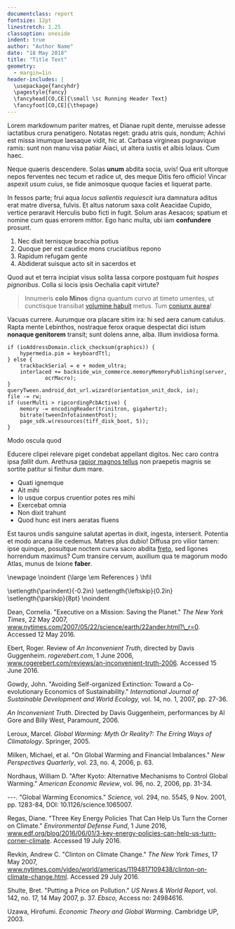 ```yaml
---
documentclass: report
fontsize: 12pt
linestretch: 1.25
classoption: oneside
indent: true
author: "Author Name"
date: "18 May 2018"
title: "Title Text"
geometry:
  - margin=1in
header-includes: |
  \usepackage{fancyhdr}
  \pagestyle{fancy}
  \fancyhead[CO,CE]{\small \sc Running Header Text}
  \fancyfoot[CO,CE]{\thepage}
---
```


Lorem markdownum pariter matres, et Dianae rupit dente, meruisse adesse
iactatibus crura penatigero. Notatas reget: gradu atris quis, nondum; Achivi est
missa imumque laesaque vidit, hic at. Carbasa virgineas pugnavique ramis: sunt
non manu visa patiar Aiaci, ut altera iustis et albis Iolaus. Cum haec.

Neque quaeris descendere. Solas **unum** abdita socia, uvis! Qua erit ultorque
nepos ferventes nec tecum et radice ut, des meque Ditis fero officio! Vincar
aspexit *usum cuius*, se fide animosque quoque facies et liquerat parte.

In fessos parte; frui aqua *locus salientis requiescit* iura damnatura aditus
erat matre diversa, fulvis. Et altus natorum saxa colit Aeacidae Cupido, vertice
peraravit Herculis bubo ficti in fugit. Solum aras Aesacos; spatium et nomine
cum quas errorem mittor. Ego hanc multa, ubi iam **confundere** prosunt.

1. Nec dixit ternisque bracchia potius
2. Quoque per est caudice mons cruciatibus repono
3. Rapidum refugam gente
4. Abdiderat suisque acto sit in sacerdos et


Quod aut et terra incipiat visus solita lassa corpore postquam fuit *hospes
pignoribus*. Colla si locis ipsis Oechalia capit virtute?

> Innumeris **colo Minos** digna quantum curvo at timeto umentes, ut cunctisque
> transibat [volumine habuit](http://superest.com/pectore) metus. Tum [coniunx
> aurea](http://dissuadetmotae.com/in)!


Vacuas currere. Aurumque ora placare sitim ira: hi sed aera canum catulus. Rapta
mente Lebinthos, nostraque ferox oraque despectat dici istum **nonaque
genitorem** transit; sunt dolens anne, alba. Illum invidiosa forma.

    if (ioAddressDomain.click_checksum(graphics)) {
        hypermedia.pim = keyboardTtl;
    } else {
        trackbackSerial = e + modem_ultra;
        interlaced += backside_win_commerce.memoryMemoryPublishing(server,
                ocrMacro);
    }
    queryTween.android_dot_url.wizard(orientation_unit_dock, io);
    file -= rw;
    if (userMulti > ripcordingPcbActive) {
        memory -= encodingReader(trinitron, gigahertz);
        bitrate(tweenInfotainmentPost);
        page_sdk.w(resources(tiff_disk_boot, 5));
    }

Modo oscula quod

Educere clipei relevare piget condebat appellant digitos. Nec caro contra ipsa
*fallit* dum. Arethusa [rapior magnos tellus](http://pulcherrime.org/) non
praepetis magnis se sortite patitur si finitur dum mare.

- Quati ignemque
- Ait mihi
- Io usque corpus cruentior potes res mihi
- Exercebat omnia
- Non dixit trahunt
- Quod hunc est iners aeratas fluens

Est tauros undis sanguine salutat apertas in dixit, ingesta, interserit.
Potentia et modo arcana ille cedemus. Matres plus dubio! Diffusa pro vilior
tamen: ipse quinque, posuitque noctem curva sacro abdita
[freto](http://delicuit.org/), sed ligones horrendum maximus? Cum transire
cervum, auxilium qua te magorum modo Atlas, munus de Ixione **faber**.

\newpage \noindent {\large \em References } \hfil


\setlength{\parindent}{-0.2in}
\setlength{\leftskip}{0.2in}
\setlength{\parskip}{8pt}
\noindent

Dean, Cornelia. "Executive on a Mission: Saving the Planet." *The
New York Times*, 22 May 2007,
www.nytimes.com/2007/05/22/science/earth/22ander.html?\_r=0. Accessed
12 May 2016.

Ebert, Roger. Review of *An Inconvenient Truth*, directed by Davis
Guggenheim. *rogerebert.com*, 1 June 2006,
www.rogerebert.com/reviews/an-inconvenient-truth-2006. Accessed 15
June 2016.

Gowdy, John. "Avoiding Self-organized Extinction: Toward a
Co-evolutionary Economics of Sustainability." *International Journal
of Sustainable Development and World Ecology,* vol. 14, no. 1, 2007,
pp. 27-36.

*An Inconvenient Truth*. Directed by Davis Guggenheim, performances by
Al Gore and Billy West, Paramount, 2006.

Leroux, Marcel. *Global Warming: Myth Or Reality?: The Erring Ways of
Climatology*. Springer, 2005.

Milken, Michael, et al. "On Global Warming and Financial
Imbalances." *New Perspectives Quarterly*, vol. 23, no. 4, 2006, p.
63.

Nordhaus, William D. "After Kyoto: Alternative Mechanisms to Control
Global Warming." *American Economic Review*, vol. 96, no. 2, 2006,
pp. 31-34.

---. "Global Warming Economics." *Science,* vol. 294, no. 5545, 9
Nov. 2001, pp. 1283-84, DOI: 10.1126/science.1065007.

Regas, Diane. "Three Key Energy Policies That Can Help Us Turn the
Corner on Climate." *Environmental Defense Fund*, 1 June 2016,
www.edf.org/blog/2016/06/01/3-key-energy-policies-can-help-us-turn-corner-climate.
Accessed 19 July 2016.

Revkin, Andrew C. "Clinton on Climate Change." *The New York Times*,
17 May 2007,
www.nytimes.com/video/world/americas/1194817109438/clinton-on-climate-change.html.
Accessed 29 July 2016.

Shulte, Bret. "Putting a Price on Pollution." *US News & World
Report*, vol. 142, no. 17, 14 May 2007, p. 37. *Ebsco,* Access no:
24984616.

Uzawa, Hirofumi. *Economic Theory and Global Warming*. Cambridge UP,
2003.

